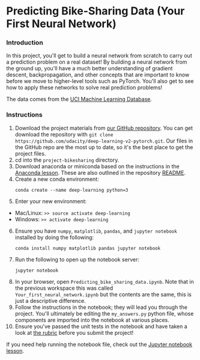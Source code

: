 # Predicting Bike-Sharing Data (Your First Neural Network) 

### Introduction 

In this project, you'll get to build a neural network from scratch to carry out a prediction problem on a real dataset! By building a neural network from the ground up, you'll have a much better understanding of gradient descent, backpropagation, and other concepts that are important to know before we move to higher-level tools such as PyTorch. You'll also get to see how to apply these networks to solve real prediction problems! 

The data comes from the [UCI Machine Learning Database](https://archive.ics.uci.edu/ml/datasets/Bike+Sharing+Dataset). 

### Instructions 

1. Download the project materials from [our GitHub repository](https://github.com/udacity/deep-learning-v2-pytorch). You can get download the repository with `git clone https://github.com/udacity/deep-learning-v2-pytorch.git`. Our files in the GitHub repo are the most up to date, so it's the best place to get the project files.
2. cd into the `project-bikesharing` directory.
3. Download anaconda or miniconda based on the instructions in the [Anaconda lesson](https://classroom.udacity.com/nanodegrees/nd101/parts/2a9dba0b-28eb-4b0e-acfa-bdcf35680d90/modules/aba54606-cf35-4a77-b643-efec6a90bfa1/lessons/9e9ed61d-20c3-4431-95aa-a1099f28d601/concepts/4cdc5a26-1e54-4a69-8eb4-f15e37aaab7b). These are also outlined in the repository [README](https://github.com/udacity/deep-learning-v2-pytorch/blob/master/README.md).
4. Create a new conda environment:
    ```
    conda create --name deep-learning python=3
    ```
5. Enter your new environment:
  * Mac/Linux: `>> source activate deep-learning`
  * Windows: `>> activate deep-learning` 
6. Ensure you have `numpy`, `matplotlib`, `pandas`, and `jupyter notebook` installed by doing the following:
    ```
    conda install numpy matplotlib pandas jupyter notebook 
    ```   
7. Run the following to open up the notebook server:
    ```
    jupyter notebook 
    ```
8. In your browser, open `Predicting_bike_sharing_data.ipynb`. Note that in the previous workspace this was called `Your_first_neural_network.ipynb` but the contents are the same, this is just a descriptive difference.
9. Follow the instructions in the notebook; they will lead you through the project. You'll ultimately be editing the `my_answers.py` python file, whose components are imported into the notebook at various places.
10. Ensure you've passed the unit tests in the notebook and have taken a look at [the rubric](https://review.udacity.com/#!/rubrics/2148/view) before you submit the project! 

If you need help running the notebook file, check out the [Jupyter notebook lesson](https://classroom.udacity.com/nanodegrees/nd101/parts/2a9dba0b-28eb-4b0e-acfa-bdcf35680d90/modules/aba54606-cf35-4a77-b643-efec6a90bfa1/lessons/13f4b7d6-92a9-468d-9008-084fc8b53a23/concepts/75e1eee0-5f81-4d5b-a1ca-eaebe3c91759). 
